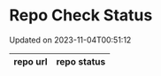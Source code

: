 # Repo Check Status

Updated on 2023-11-04T00:51:12

| repo url | repo status |
| -------- | -------- | 
